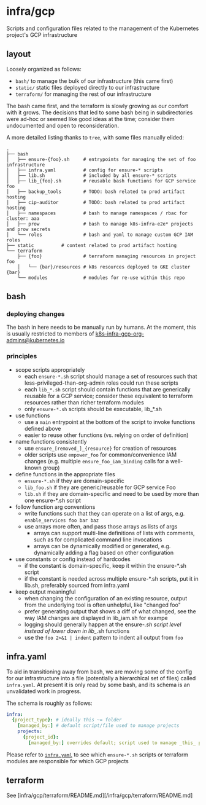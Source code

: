 # infra/gcp

Scripts and configuration files related to the management of the Kubernetes
project's GCP infrastructure

## layout

Loosely organized as follows:
- `bash/` to manage the bulk of our infrastructure (this came first)
- `static/` static files deployed directly to our infrastructure
- `terraform/` for managing the rest of our infrastructure

The bash came first, and the terraform is slowly growing as our comfort with it
grows. The decisions that led to some bash being in subdirectories were ad-hoc
or seemed like good ideas at the time; consider them undocumented and open to
reconsideration.

A more detailed listing thanks to `tree`, with some files manually elided:
```
.
├── bash
│   ├── ensure-{foo}.sh     # entrypoints for managing the set of foo infrastructure
│   ├── infra.yaml          # config for ensure-* scripts
│   ├── lib.sh              # included by all ensure-* scripts
│   ├── lib_{foo}.sh        # reusable bash functions for GCP service foo
│   ├── backup_tools        # TODO: bash related to prod artifact hosting
│   ├── cip-auditor         # TODO: bash related to prod artifact hosting
│   ├── namespaces          # bash to manage namespaces / rbac for cluster: aaa
│   ├── prow                # bash to manage k8s-infra-e2e* projects and prow secrets
│   └── roles               # bash and yaml to manage custom GCP IAM roles
├── static          # content related to prod artifact hosting
└── terraform
    ├── {foo}               # terraform managing resources in project foo
    │   └── {bar}/resources # k8s resources deployed to GKE cluster {bar}
    └── modules             # modules for re-use within this repo
```

## bash

### deploying changes

The bash in here needs to be manually run by humans. At the moment, this is
usually restricted to members of k8s-infra-gcp-org-admins@kubernetes.io

### principles

- scope scripts appropriately
  - each `ensure-*.sh` script should manage a set of resources such that
    less-privileged-than-org-admin roles could run these scripts
  - each `lib_*.sh` script should contain functions that are generically
    reusable for a GCP service; consider these equivalent to terraform
    resources rather than richer terraform modules
  - only `ensure-*.sh` scripts should be executable, lib_*.sh
- use functions
  - use a `main` entrypoint at the bottom of the script to invoke functions
    defined above
  - easier to reuse other functions (vs. relying on order of definition)
- name functions consistently
  - use `ensure_[removed_]_{resource}` for creation of resources
  - older scripts use `empower_foo` for common/convenience IAM changes (e.g.
    multiple `ensure_foo_iam_binding` calls for a well-known group)
- define functions in the appropriate files
  - `ensure-*.sh` if they are domain-specific
  - `lib_foo.sh` if they are generic/reusable for GCP service Foo
  - `lib.sh` if they are domain-specific and need to be used by more than one
    ensure-*.sh script
- follow function arg conventions
  - write functions such that they can operate on a list of args, e.g.
    `enable_services foo bar baz`
  - use arrays more often, and pass those arrays as lists of args
    - arrays can support multi-line definitions of lists with comments, such
      as for complicated command line invocations
    - arrays can be dynamically modified or generated, e.g. dynamically adding
      a flag based on other configuration
- use constants or config instead of hardcodes
  - if the constant is domain-specific, keep it within the ensure-*.sh script
  - if the constant is needed across multiple ensure-*.sh scripts, put it in
    lib.sh, preferably sourced from infra.yaml
- keep output meaningful
  - when changing the configuration of an existing resource, output from the
    underlying tool is often unhelpful, like "changed foo"
  - prefer generating output that shows a diff of what changed, see the way
    IAM changes are displayed in lib_iam.sh for exampe
  - logging should generally happen at the ensure-*.sh script level instead
    of lower down in lib_*.sh functions
  - use the `foo 2>&1 | indent` pattern to indent all output from `foo`

## infra.yaml

To aid in transitioning away from bash, we are moving some of the config for
our infrastructure into a file (potentially a hierarchical set of files) called
`infra.yaml`.  At present it is only read by some bash, and its schema is an
unvalidated work in progress.

The schema is roughly as follows:
```yaml
infra:
  {project_type}: # ideally this ~= folder
    [managed_by:] # default script/file used to manage projects
    projects:
      {project_id}:
        [managed_by:] overrides default; script used to manage _this_ projec
```

Please refer to [`infra.yaml`](/infra/gcp/infra.yaml) to see which `ensure-*.sh`
scripts or terraform modules are responsible for which GCP projects

## terraform

See [infra/gcp/terraform/README.md][/infra/gcp/terraform/README.md]

